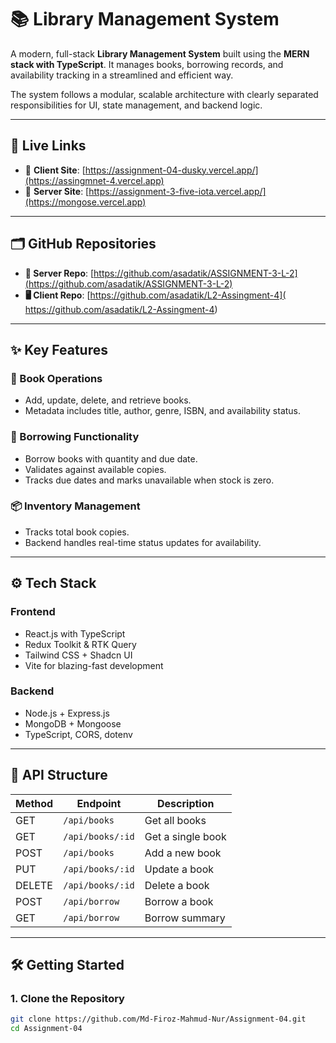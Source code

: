 # 📚 Library Management System

A modern, full-stack **Library Management System** built using the **MERN stack with TypeScript**. It manages books, borrowing records, and availability tracking in a streamlined and efficient way.

The system follows a modular, scalable architecture with clearly separated responsibilities for UI, state management, and backend logic.

---

## 🚀 Live Links

- 🔗 **Client Site**: [https://assignment-04-dusky.vercel.app/](https://assingmnet-4.vercel.app)
- 🔗 **Server Site**: [https://assignment-3-five-iota.vercel.app/](https://mongose.vercel.app)

---

## 🗂️ GitHub Repositories

- **🔧 Server Repo**: [https://github.com/asadatik/ASSIGNMENT-3-L-2](https://github.com/asadatik/ASSIGNMENT-3-L-2)
- **🖥️ Client Repo**: [https://github.com/asadatik/L2-Assingment-4]( https://github.com/asadatik/L2-Assingment-4)

---

## ✨ Key Features

### 📘 Book Operations
- Add, update, delete, and retrieve books.
- Metadata includes title, author, genre, ISBN, and availability status.

### 📖 Borrowing Functionality
- Borrow books with quantity and due date.
- Validates against available copies.
- Tracks due dates and marks unavailable when stock is zero.

### 📦 Inventory Management
- Tracks total book copies.
- Backend handles real-time status updates for availability.

---

## ⚙️ Tech Stack

### Frontend
- React.js with TypeScript
- Redux Toolkit & RTK Query
- Tailwind CSS + Shadcn UI
- Vite for blazing-fast development

### Backend
- Node.js + Express.js
- MongoDB + Mongoose
- TypeScript, CORS, dotenv

---

## 🔄 API Structure

| Method | Endpoint          | Description                   |
|--------|-------------------|-------------------------------|
| GET    | `/api/books`      | Get all books                 |
| GET    | `/api/books/:id`  | Get a single book             |
| POST   | `/api/books`      | Add a new book                |
| PUT    | `/api/books/:id`  | Update a book                 |
| DELETE | `/api/books/:id`  | Delete a book                 |
| POST   | `/api/borrow`     | Borrow a book                 |
| GET    | `/api/borrow`     | Borrow summary                |

---

## 🛠️ Getting Started

### 1. Clone the Repository

```bash
git clone https://github.com/Md-Firoz-Mahmud-Nur/Assignment-04.git
cd Assignment-04

